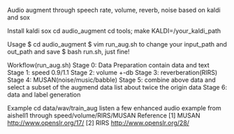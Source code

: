 
Audio augment through speech rate, volume, reverb, noise based on kaldi and sox

Install
  kaldi
  sox
  cd audio_augment
  cd tools; make KALDI=/your_kaldi_path
  
Usage
  $ cd audio_augment
  $ vim run_aug.sh to change your input_path and out_path and save
  $ bash run.sh, just fine!
  
Workflow(run_aug.sh)
  Stage 0: Data Preparation contain data and text
  Stage 1: speed 0.9/1.1
  Stage 2: volume +-db
  Stage 3: reverberation(RIRS)
  Stage 4: MUSAN(noise/music/babble)
  Stage 5: combine above data and select a subset of the augmend data list about twice the origin data
  Stage 6: data and label generation 

Example
  cd data/wav/train_aug listen a few enhanced audio example from aishell1 through speed/volume/RIRS/MUSAN 
Reference
[1] MUSAN http://www.openslr.org/17/
[2] RIRS http://www.openslr.org/28/



